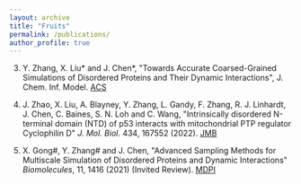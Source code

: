 ```yaml
---
layout: archive
title: "Fruits"
permalink: /publications/
author_profile: true
---
```

3. Y. Zhang, X. Liu* and J. Chen*, "Towards Accurate Coarsed-Grained Simulations of Disordered Proteins and Their Dynamic Interactions", J. Chem. Inf. Model. [ACS](https://pubs.acs.org/doi/full/10.1021/acs.jcim.2c00974)

2. J. Zhao, X. Liu, A. Blayney, Y. Zhang, L. Gandy, F. Zhang, R. J. Linhardt, J. Chen, C. Baines, S. N. Loh and C. Wang, "Intrinsically disordered N-terminal domain (NTD) of p53 interacts with mitochondrial PTP regulator Cyclophilin D" <i>J. Mol. Biol.</i> 434, 167552 (2022). [JMB](https://pubmed.ncbi.nlm.nih.gov/35341741/)

1. X. Gong#, Y. Zhang# and J. Chen, "Advanced Sampling Methods for Multiscale Simulation of Disordered Proteins and Dynamic Interactions" <i>Biomolecules</i>, 11, 1416 (2021) (Invited Review). [MDPI](https://www.mdpi.com/2218-273X/11/10/1416)


